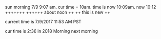 sun morning 7/9 9:07 am. cur time = 10am. time is now 10:09am. now 10:12 +++++++ ++++++
about noon ++ ++
this is new
++

current time is 7/9/2017 11:53 AM PST

cur time is 2:36 in 2018 Morning next morning